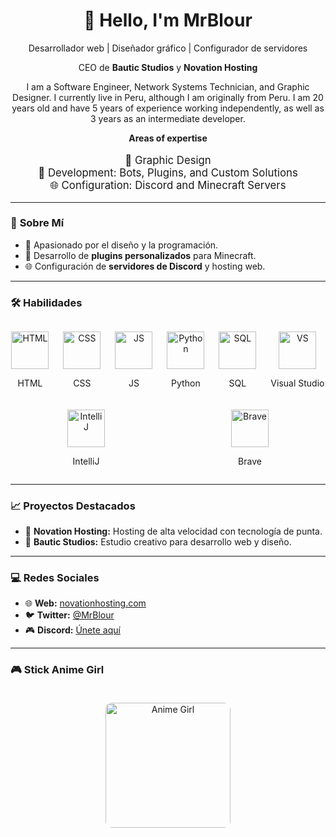 <div align="center">
  <h1>👋 Hello, I'm MrBlour</h1>
  <p>Desarrollador web | Diseñador gráfico | Configurador de servidores</p>
  <p>CEO de <strong>Bautic Studios</strong> y <strong>Novation Hosting</strong></p>
  <p>I am a Software Engineer, Network Systems Technician, and Graphic Designer. I currently live in Peru, although I am originally from Peru. I am 20 years old and have 5 years of experience working independently, as well as 3 years as an intermediate developer.</p>
  <p><strong>Areas of expertise</strong></p>
  <ul style="list-style-type: none; padding: 0; font-size: 1.2em;">
    <li>🎨 Graphic Design</li>
    <li>🧩 Development: Bots, Plugins, and Custom Solutions</li>
    <li>🌐 Configuration: Discord and Minecraft Servers</li>
  </ul>
</div>

---

### 🚀 **Sobre Mí**
- 🎨 Apasionado por el diseño y la programación.
- 🧩 Desarrollo de **plugins personalizados** para Minecraft.
- 🌐 Configuración de **servidores de Discord** y hosting web.

---

### 🛠️ **Habilidades**
<div align="center" style="display: flex; justify-content: space-around; flex-wrap: wrap; gap: 20px; margin-top: 30px;">
  <div style="display: flex; justify-content: center; align-items: center; flex-direction: column;">
    <img src="https://cdn.jsdelivr.net/gh/tandpfun/skill-icons/icons/html-5.svg" alt="HTML" width="60" />
    <p>HTML</p>
  </div>
  <div style="display: flex; justify-content: center; align-items: center; flex-direction: column;">
    <img src="https://cdn.jsdelivr.net/gh/tandpfun/skill-icons/icons/css3.svg" alt="CSS" width="60" />
    <p>CSS</p>
  </div>
  <div style="display: flex; justify-content: center; align-items: center; flex-direction: column;">
    <img src="https://cdn.jsdelivr.net/gh/tandpfun/skill-icons/icons/javascript.svg" alt="JS" width="60" />
    <p>JS</p>
  </div>
  <div style="display: flex; justify-content: center; align-items: center; flex-direction: column;">
    <img src="https://cdn.jsdelivr.net/gh/tandpfun/skill-icons/icons/python.svg" alt="Python" width="60" />
    <p>Python</p>
  </div>
  <div style="display: flex; justify-content: center; align-items: center; flex-direction: column;">
    <img src="https://cdn.jsdelivr.net/gh/tandpfun/skill-icons/icons/mysql.svg" alt="SQL" width="60" />
    <p>SQL</p>
  </div>
  <div style="display: flex; justify-content: center; align-items: center; flex-direction: column;">
    <img src="https://cdn.jsdelivr.net/gh/tandpfun/skill-icons/icons/visualstudio.svg" alt="VS" width="60" />
    <p>Visual Studio</p>
  </div>
  <div style="display: flex; justify-content: center; align-items: center; flex-direction: column;">
    <img src="https://cdn.jsdelivr.net/gh/tandpfun/skill-icons/icons/intellij.svg" alt="IntelliJ" width="60" />
    <p>IntelliJ</p>
  </div>
  <div style="display: flex; justify-content: center; align-items: center; flex-direction: column;">
    <img src="https://cdn.jsdelivr.net/gh/tandpfun/skill-icons/icons/brave.svg" alt="Brave" width="60" />
    <p>Brave</p>
  </div>
</div>

---

### 📈 **Proyectos Destacados**
- 🚀 **Novation Hosting:** Hosting de alta velocidad con tecnología de punta.  
- 🎨 **Bautic Studios:** Estudio creativo para desarrollo web y diseño.  

---

### 💻 **Redes Sociales**
- 🌐 **Web:** [novationhosting.com](https://novationhosting.com)  
- 🐦 **Twitter:** [@MrBlour](https://twitter.com/xpedz_mc)  
- 🎮 **Discord:** [Únete aquí](https://discord.gg/6fXKg7f5Uc)

---

### 🎮 **Stick Anime Girl**
<div align="center">
  <img src="https://i.imgflip.com/65efzo.gif" alt="Anime Girl" width="200" style="border-radius: 10px; margin-top: 20px;" />
</div>

